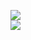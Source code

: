 [![](https://img.shields.io/badge/Made%20With-Github%20Spray-lightgrey.svg?style=for-the-badge&logo=github)](https://github.com/Annihil/github-spray#1935)  
[![](https://i.imgur.com/2DrTn0Z.gif)](https://github.com/Annihil/github-spray)